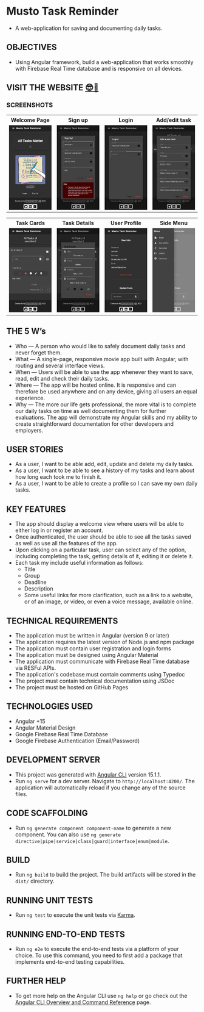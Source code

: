 # Musto Task Reminder

- A web-application for saving and documenting daily tasks.

## OBJECTIVES

- Using Angular framework, build a web-application that works smoothly with Firebase Real Time database and is responsive on all devices.

## VISIT THE WEBSITE [😎🔗](https://mustafa-sarshar.github.io/musto-task-reminder/#/welcome)

### SCREENSHOTS

<table width="100%" style="overflow:auto">
  <tr>
    <th width="25%" style="text-align:center;">Welcome Page</th>
    <th width="25%" style="text-align:center;">Sign up</th>
    <th width="25%" style="text-align:center;">Login</th>
    <th width="25%" style="text-align:center;">Add/edit task</th>
  </tr>
  <tr>
    <td width="25%"><img src="https://github.com/mustafa-sarshar/musto-task-reminder/blob/main/docs/assets/images/musto-task-reminder-1.png?raw=true"/></td>
    <td width="25%"><img src="https://github.com/mustafa-sarshar/musto-task-reminder/blob/main/docs/assets/images/musto-task-reminder-2.png?raw=true"/></td>
    <td width="25%"><img src="https://github.com/mustafa-sarshar/musto-task-reminder/blob/main/docs/assets/images/musto-task-reminder-3.png?raw=true"/></td>
    <td width="25%"><img src="https://github.com/mustafa-sarshar/musto-task-reminder/blob/main/docs/assets/images/musto-task-reminder-4.png?raw=true"/></td>
  </tr>

</table>

<table width="100%" style="overflow:auto">
  <tr>    
    <th width="25%" style="text-align:center;">Task Cards</th>
    <th width="25%" style="text-align:center;">Task Details</th>
    <th width="25%" style="text-align:center;">User Profile</th>
    <th width="25%" style="text-align:center;">Side Menu</th>
  </tr>
  <tr>    
    <td width="25%"><img src="https://github.com/mustafa-sarshar/musto-task-reminder/blob/main/docs/assets/images/musto-task-reminder-5.png?raw=true"/></td>
    <td width="25%"><img src="https://github.com/mustafa-sarshar/musto-task-reminder/blob/main/docs/assets/images/musto-task-reminder-6.png?raw=true"/></td>
    <td width="25%"><img src="https://github.com/mustafa-sarshar/musto-task-reminder/blob/main/docs/assets/images/musto-task-reminder-7.png?raw=true"/></td>
    <td width="25%"><img src="https://github.com/mustafa-sarshar/musto-task-reminder/blob/main/docs/assets/images/musto-task-reminder-8.png?raw=true"/></td>
  </tr>
  
</table>

## THE 5 W’s

- Who — A person who would like to safely document daily tasks and never forget them.
- What — A single-page, responsive movie app built with Angular, with routing and several interface views.
- When — Users will be able to use the app whenever they want to save, read, edit and check their daily tasks.
- Where — The app will be hosted online. It is responsive and can therefore be used anywhere and on any device, giving all users an equal experience.
- Why — The more our life gets professional, the more vital is to complete our daily tasks on time as well documenting them for further evaluations. The app will demonstrate my Angular skills and my ability to create straightforward documentation for other developers and employers.

## USER STORIES

- As a user, I want to be able add, edit, update and delete my daily tasks.
- As a user, I want to be able to see a history of my tasks and learn about how long each took me to finish it.
- As a user, I want to be able to create a profile so I can save my own daily tasks.

## KEY FEATURES

- The app should display a welcome view where users will be able to either log in or register an account.
- Once authenticated, the user should be able to see all the tasks saved as well as use all the features of the app.
- Upon clicking on a particular task, user can select any of the option, including completing the task, getting details of it, editing it or delete it.
- Each task my include useful information as follows:
  - Title
  - Group
  - Deadline
  - Description
  - Some useful links for more clarification, such as a link to a website, or of an image, or video, or even a voice message, available online.

## TECHNICAL REQUIREMENTS

- The application must be written in Angular (version 9 or later)
- The application requires the latest version of Node.js and npm package
- The application must contain user registration and login forms
- The application must be designed using Angular Material
- The application must communicate with Firebase Real Time database via RESFul APIs.
- The application's codebase must contain comments using Typedoc
- The project must contain technical documentation using JSDoc
- The project must be hosted on GitHub Pages

## TECHNOLOGIES USED

- Angular +15
- Angular Material Design
- Google Firebase Real Time Database
- Google Firebase Authentication (Email/Password)

## DEVELOPMENT SERVER

- This project was generated with [Angular CLI](https://github.com/angular/angular-cli) version 15.1.1.
- Run `ng serve` for a dev server. Navigate to `http://localhost:4200/`. The application will automatically reload if you change any of the source files.

## CODE SCAFFOLDING

- Run `ng generate component component-name` to generate a new component. You can also use `ng generate directive|pipe|service|class|guard|interface|enum|module`.

## BUILD

- Run `ng build` to build the project. The build artifacts will be stored in the `dist/` directory.

## RUNNING UNIT TESTS

- Run `ng test` to execute the unit tests via [Karma](https://karma-runner.github.io).

## RUNNING END-TO-END TESTS

- Run `ng e2e` to execute the end-to-end tests via a platform of your choice. To use this command, you need to first add a package that implements end-to-end testing capabilities.

## FURTHER HELP

- To get more help on the Angular CLI use `ng help` or go check out the [Angular CLI Overview and Command Reference](https://angular.io/cli) page.
